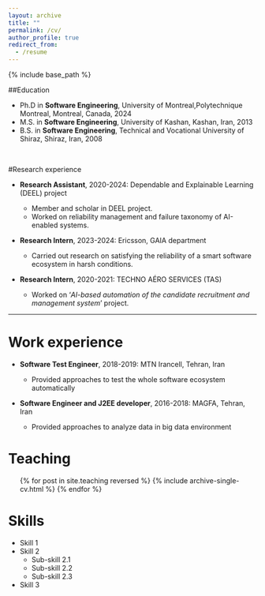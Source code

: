 ```yaml
---
layout: archive
title: ""
permalink: /cv/
author_profile: true
redirect_from:
  - /resume
---
```


{% include base_path %}

##Education
* Ph.D in **Software Engineering**, University of Montreal,Polytechnique Montreal, Montreal, Canada, 2024
* M.S. in **Software Engineering**, University of Kashan, Kashan, Iran, 2013
* B.S. in **Software Engineering**, Technical and Vocational University of Shiraz, Shiraz, Iran, 2008
<br>

#Research experience
* **Research Assistant**, 2020-2024: Dependable and Explainable Learning (DEEL) project
  * Member and scholar in DEEL project.
  * Worked on reliability management and failure taxonomy of AI-enabled systems.


* **Research Intern**, 2023-2024: Ericsson, GAIA department
  * Carried out research on satisfying the reliability of a smart software ecosystem in harsh conditions.


* **Research Intern**, 2020-2021: TECHNO AÉRO SERVICES (TAS)
  * Worked on ‘*AI-based automation of the candidate recruitment and management system*’ project.
---

Work experience
======
* **Software Test Engineer**, 2018-2019: MTN Irancell, Tehran, Iran
  * Provided approaches to test the whole software ecosystem automatically
 
* **Software Engineer and J2EE developer**, 2016-2018: MAGFA, Tehran, Iran
  * Provided approaches to analyze data in big data environment


Teaching
======
  <ul>{% for post in site.teaching reversed %}
    {% include archive-single-cv.html %}
  {% endfor %}</ul>


Skills
======
* Skill 1
* Skill 2
  * Sub-skill 2.1
  * Sub-skill 2.2
  * Sub-skill 2.3
* Skill 3
  
